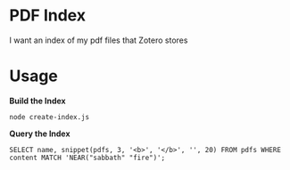 # PDF Index

I want an index of my pdf files that Zotero stores

# Usage

**Build the Index**

```
node create-index.js
```

**Query the Index**

```
SELECT name, snippet(pdfs, 3, '<b>', '</b>', '', 20) FROM pdfs WHERE content MATCH 'NEAR("sabbath" "fire")';
```
